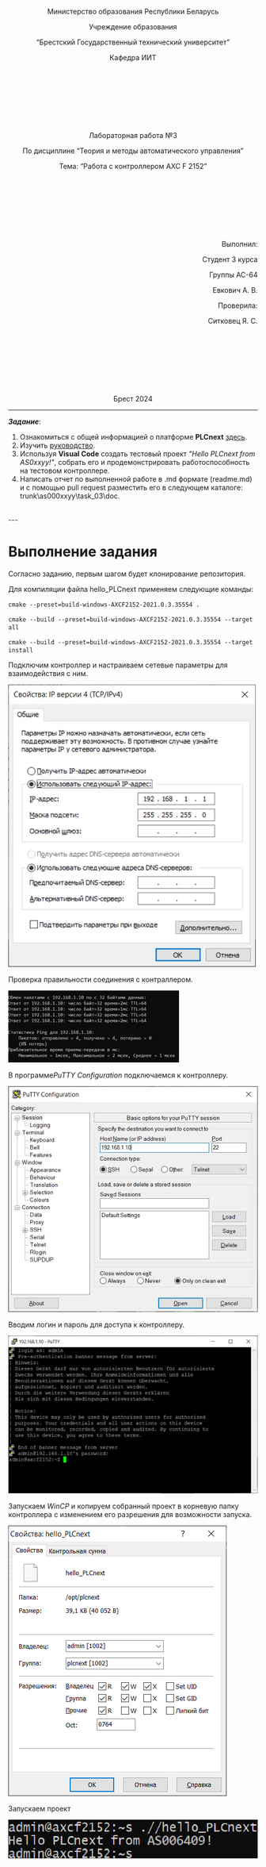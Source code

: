 <p style="text-align: center;">Министерство образования Республики Беларусь</p>
<p style="text-align: center;">Учреждение образования</p>
<p style="text-align: center;">“Брестский Государственный технический университет”</p>
<p style="text-align: center;">Кафедра ИИТ</p>
<div style="margin-bottom: 10em;"></div>
<p style="text-align: center;">Лабораторная работа №3</p>
<p style="text-align: center;">По дисциплине “Теория и методы автоматического управления”</p>
<p style="text-align: center;">Тема: “Работа с контроллером AXC F 2152”</p>
<div style="margin-bottom: 10em;"></div>
<p style="text-align: right;">Выполнил:</p>
<p style="text-align: right;">Студент 3 курса</p>
<p style="text-align: right;">Группы АС-64</p>
<p style="text-align: right;">Евкович А. В.</p>
<p style="text-align: right;">Проверила:</p>
<p style="text-align: right;">Ситковец Я. С.</p>
<div style="margin-bottom: 10em;"></div>
<p style="text-align: center;">Брест 2024</p>

---

***Задание***:
1. Ознакомиться с общей информацией о платформе **PLCnext** [здесь](https://www.plcnext.help/te/About/Home.htm).
2. Изучить [руководство](https://github.com/savushkin-r-d/PLCnext-howto/tree/master/HowTo%20build%20program%20Hello%20PLCnext).
3. Используя **Visual Code** создать тестовый проект *"Hello PLCnext from AS0xxyy!"*, собрать его и продемонстрировать работоспособность на тестовом контроллере.
4. Написать отчет по выполненной работе в .md формате (readme.md) и с помощью pull request разместить его в следующем каталоге: trunk\as000xxyy\task_03\doc.
<br>
---

# Выполнение задания #
Согласно заданию, первым шагом будет клонирование репозитория.

Для компиляции файла hello_PLCnext применяем следующие команды:

```
cmake --preset=build-windows-AXCF2152-2021.0.3.35554 .
```

```
cmake --build --preset=build-windows-AXCF2152-2021.0.3.35554 --target all
```

```
cmake --build --preset=build-windows-AXCF2152-2021.0.3.35554 --target install
```

<p>Подключим контроллер и настраиваем сетевые параметры для взаимодействия с ним.</p>

![](../img/ip.png)

<p>Проверка правильности соединения с контраллером.</p>

![](../img/connect.png)

<p>В программе<em>PuTTY Configuration</em> подключаемся к контроллеру.</p>

![](../img/login.png)

<p>Вводим логин и пароль для доступа к контроллеру.</p>

![](../img/password.png)

<p>Запускаем <em>WinCP</em> и копируем собранный проект в корневую папку контроллера с изменением его разрешения для возможности запуска.</p>

![](../img/hello_PLC.png)

<p>Запускаем проект</p>

![](../img/end.png)
